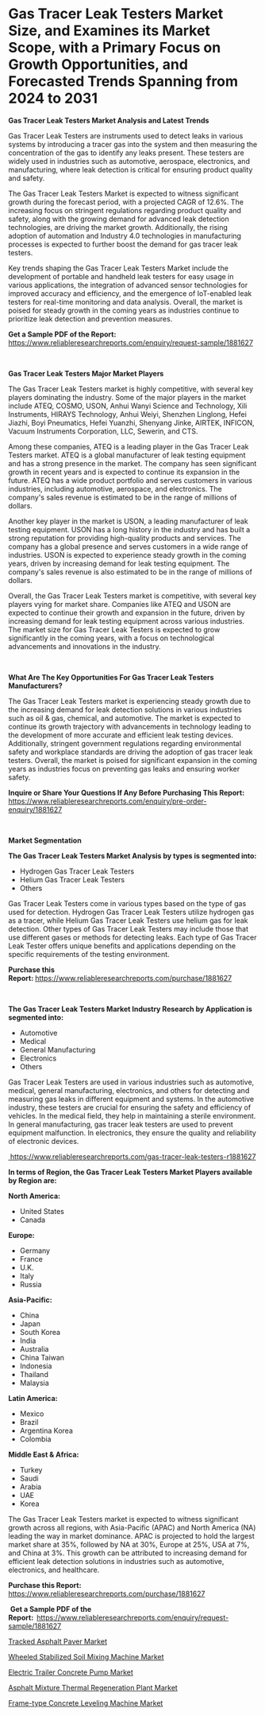 <p><h1>Gas Tracer Leak Testers Market Size, and Examines its Market Scope, with a Primary Focus on Growth Opportunities, and Forecasted Trends Spanning from 2024 to 2031</h1></p><p><strong>Gas Tracer Leak Testers Market Analysis and Latest Trends</strong></p>
<p><p>Gas Tracer Leak Testers are instruments used to detect leaks in various systems by introducing a tracer gas into the system and then measuring the concentration of the gas to identify any leaks present. These testers are widely used in industries such as automotive, aerospace, electronics, and manufacturing, where leak detection is critical for ensuring product quality and safety.</p><p>The Gas Tracer Leak Testers Market is expected to witness significant growth during the forecast period, with a projected CAGR of 12.6%. The increasing focus on stringent regulations regarding product quality and safety, along with the growing demand for advanced leak detection technologies, are driving the market growth. Additionally, the rising adoption of automation and Industry 4.0 technologies in manufacturing processes is expected to further boost the demand for gas tracer leak testers.</p><p>Key trends shaping the Gas Tracer Leak Testers Market include the development of portable and handheld leak testers for easy usage in various applications, the integration of advanced sensor technologies for improved accuracy and efficiency, and the emergence of IoT-enabled leak testers for real-time monitoring and data analysis. Overall, the market is poised for steady growth in the coming years as industries continue to prioritize leak detection and prevention measures.</p></p>
<p><strong>Get a Sample PDF of the Report:&nbsp;</strong> <a href="https://www.reliableresearchreports.com/enquiry/request-sample/1881627">https://www.reliableresearchreports.com/enquiry/request-sample/1881627</a></p>
<p>&nbsp;</p>
<p><strong>Gas Tracer Leak Testers Major Market Players</strong></p>
<p><p>The Gas Tracer Leak Testers market is highly competitive, with several key players dominating the industry. Some of the major players in the market include ATEQ, COSMO, USON, Anhui Wanyi Science and Technology, Xili Instruments, HIRAYS Technology, Anhui Weiyi, Shenzhen Linglong, Hefei Jiazhi, Boyi Pneumatics, Hefei Yuanzhi, Shenyang Jinke, AIRTEK, INFICON, Vacuum Instruments Corporation, LLC, Sewerin, and CTS.</p><p>Among these companies, ATEQ is a leading player in the Gas Tracer Leak Testers market. ATEQ is a global manufacturer of leak testing equipment and has a strong presence in the market. The company has seen significant growth in recent years and is expected to continue its expansion in the future. ATEQ has a wide product portfolio and serves customers in various industries, including automotive, aerospace, and electronics. The company's sales revenue is estimated to be in the range of millions of dollars.</p><p>Another key player in the market is USON, a leading manufacturer of leak testing equipment. USON has a long history in the industry and has built a strong reputation for providing high-quality products and services. The company has a global presence and serves customers in a wide range of industries. USON is expected to experience steady growth in the coming years, driven by increasing demand for leak testing equipment. The company's sales revenue is also estimated to be in the range of millions of dollars.</p><p>Overall, the Gas Tracer Leak Testers market is competitive, with several key players vying for market share. Companies like ATEQ and USON are expected to continue their growth and expansion in the future, driven by increasing demand for leak testing equipment across various industries. The market size for Gas Tracer Leak Testers is expected to grow significantly in the coming years, with a focus on technological advancements and innovations in the industry.</p></p>
<p>&nbsp;</p>
<p><strong>What Are The Key Opportunities For Gas Tracer Leak Testers Manufacturers?</strong></p>
<p><p>The Gas Tracer Leak Testers market is experiencing steady growth due to the increasing demand for leak detection solutions in various industries such as oil & gas, chemical, and automotive. The market is expected to continue its growth trajectory with advancements in technology leading to the development of more accurate and efficient leak testing devices. Additionally, stringent government regulations regarding environmental safety and workplace standards are driving the adoption of gas tracer leak testers. Overall, the market is poised for significant expansion in the coming years as industries focus on preventing gas leaks and ensuring worker safety.</p></p>
<p><strong>Inquire or Share Your Questions If Any Before Purchasing This Report:</strong> <a href="https://www.reliableresearchreports.com/enquiry/pre-order-enquiry/1881627">https://www.reliableresearchreports.com/enquiry/pre-order-enquiry/1881627</a></p>
<p>&nbsp;</p>
<p><strong>Market Segmentation</strong></p>
<p><strong>The Gas Tracer Leak Testers Market Analysis by types is segmented into:</strong></p>
<p><ul><li>Hydrogen Gas Tracer Leak Testers</li><li>Helium Gas Tracer Leak Testers</li><li>Others</li></ul></p>
<p><p>Gas Tracer Leak Testers come in various types based on the type of gas used for detection. Hydrogen Gas Tracer Leak Testers utilize hydrogen gas as a tracer, while Helium Gas Tracer Leak Testers use helium gas for leak detection. Other types of Gas Tracer Leak Testers may include those that use different gases or methods for detecting leaks. Each type of Gas Tracer Leak Tester offers unique benefits and applications depending on the specific requirements of the testing environment.</p></p>
<p><strong>Purchase this Report:&nbsp;</strong><a href="https://www.reliableresearchreports.com/purchase/1881627">https://www.reliableresearchreports.com/purchase/1881627</a></p>
<p>&nbsp;</p>
<p><strong>The Gas Tracer Leak Testers Market Industry Research by Application is segmented into:</strong></p>
<p><ul><li>Automotive</li><li>Medical</li><li>General Manufacturing</li><li>Electronics</li><li>Others</li></ul></p>
<p><p>Gas Tracer Leak Testers are used in various industries such as automotive, medical, general manufacturing, electronics, and others for detecting and measuring gas leaks in different equipment and systems. In the automotive industry, these testers are crucial for ensuring the safety and efficiency of vehicles. In the medical field, they help in maintaining a sterile environment. In general manufacturing, gas tracer leak testers are used to prevent equipment malfunction. In electronics, they ensure the quality and reliability of electronic devices.</p></p>
<p><a href="https://www.reliableresearchreports.com/gas-tracer-leak-testers-r1881627">&nbsp;https://www.reliableresearchreports.com/gas-tracer-leak-testers-r1881627</a></p>
<p><strong>In terms of Region, the Gas Tracer Leak Testers Market Players available by Region are:</strong></p>
<p>
    <p> <strong> North America: </strong>
        <ul>
            <li>United States</li>
            <li>Canada</li>
        </ul>
        </p> 
    <p> <strong> Europe: </strong>
        <ul>
            <li>Germany</li>
            <li>France</li>
            <li>U.K.</li>
            <li>Italy</li>
            <li>Russia</li>
        </ul>
        </p> 
    <p> <strong> Asia-Pacific: </strong>
        <ul>
            <li>China</li>
            <li>Japan</li>
            <li>South Korea</li>
            <li>India</li>
            <li>Australia</li>
            <li>China Taiwan</li>
            <li>Indonesia</li>
            <li>Thailand</li>
            <li>Malaysia</li>
        </ul>
        </p> 
    <p> <strong> Latin America: </strong>
        <ul>
            <li>Mexico</li>
            <li>Brazil</li>
            <li>Argentina Korea</li>
            <li>Colombia</li>
        </ul>
        </p> 
    <p> <strong> Middle East & Africa: </strong>
        <ul>
            <li>Turkey</li>
            <li>Saudi</li>
            <li>Arabia</li>
            <li>UAE</li>
            <li>Korea</li>
        </ul>
    </p>
    </p>
<p><p>The Gas Tracer Leak Testers market is expected to witness significant growth across all regions, with Asia-Pacific (APAC) and North America (NA) leading the way in market dominance. APAC is projected to hold the largest market share at 35%, followed by NA at 30%, Europe at 25%, USA at 7%, and China at 3%. This growth can be attributed to increasing demand for efficient leak detection solutions in industries such as automotive, electronics, and healthcare.</p></p>
<p><strong>Purchase this Report: </strong><a href="https://www.reliableresearchreports.com/purchase/1881627">https://www.reliableresearchreports.com/purchase/1881627</a></p>
<p>&nbsp;<strong>Get a Sample PDF of the Report:&nbsp;&nbsp;</strong><a href="https://www.reliableresearchreports.com/enquiry/request-sample/1881627">https://www.reliableresearchreports.com/enquiry/request-sample/1881627</a></p>
<p><strong></strong></p>
<p><p><a href="https://github.com/hzxpgedq27/Market-Research-Report-List-1/blob/main/tracked-asphalt-paver-market.md">Tracked Asphalt Paver Market</a></p><p><a href="https://github.com/mdinislamsheik/Market-Research-Report-List-1/blob/main/wheeled-stabilized-soil-mixing-machine-market.md">Wheeled Stabilized Soil Mixing Machine Market</a></p><p><a href="https://github.com/prosalinda88/Market-Research-Report-List-6/blob/main/electric-trailer-concrete-pump-market.md">Electric Trailer Concrete Pump Market</a></p><p><a href="https://github.com/NorbertYates/Market-Research-Report-List-6/blob/main/asphalt-mixture-thermal-regeneration-plant-market.md">Asphalt Mixture Thermal Regeneration Plant Market</a></p><p><a href="https://github.com/globismark/Market-Research-Report-List-4/blob/main/frame-type-concrete-leveling-machine-market.md">Frame-type Concrete Leveling Machine Market</a></p></p>